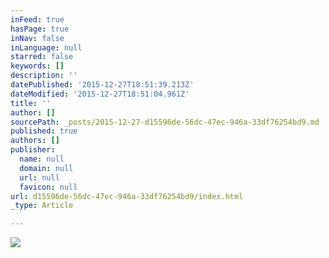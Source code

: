 ```yaml
---
inFeed: true
hasPage: true
inNav: false
inLanguage: null
starred: false
keywords: []
description: ''
datePublished: '2015-12-27T18:51:39.213Z'
dateModified: '2015-12-27T18:51:04.961Z'
title: ''
author: []
sourcePath: _posts/2015-12-27-d15596de-56dc-47ec-946a-33df76254bd9.md
published: true
authors: []
publisher:
  name: null
  domain: null
  url: null
  favicon: null
url: d15596de-56dc-47ec-946a-33df76254bd9/index.html
_type: Article

---
```

![](https://the-grid-user-content.s3-us-west-2.amazonaws.com/a4a18988-279d-4a07-967b-99f3e870cb8f.png)
